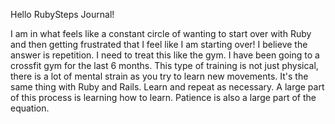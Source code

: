 Hello RubySteps Journal!

I am in what feels like a constant circle of wanting to start over with Ruby and then getting frustrated that I feel like I am starting over!  I believe the answer is repetition.  I need to treat this like the gym.  I have been going to a crossfit gym for the last 6 months.  This type of training is not just physical, there is a lot of mental strain as you try to learn new movements.  It's the same thing with Ruby and Rails.  Learn and repeat as necessary.  A large part of this process is learning how to learn.  Patience is also a large part of the equation.